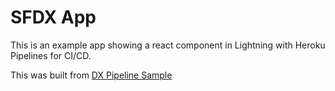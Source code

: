 # SFDX  App

This is an example app showing a react component in Lightning with Heroku Pipelines for CI/CD.

This was built from [DX Pipeline Sample](https://github.com/wadewegner/salesforce-dx-pipeline-sample)


